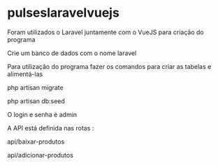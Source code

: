 # pulseslaravelvuejs
Foram utilizados o Laravel juntamente com o VueJS para criação do programa

Crie um banco de dados com o nome laravel

Para utilização do programa fazer os comandos para criar as tabelas e alimentá-las

php artisan migrate

php artisan db:seed

O login e senha é admin

A API está definida nas rotas :

api/baixar-produtos

api/adicionar-produtos
